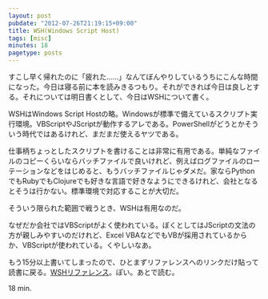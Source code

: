 ```yaml
---
layout: post
pubdate: "2012-07-26T21:19:15+09:00"
title: WSH(Windows Script Host)
tags: [misc]
minutes: 18
pagetype: posts
---
```

すこし早く帰れたのに「疲れた……」なんてぼんやりしているうちにこんな時間になった。今日は寝る前に本を読みきるつもり。それができれば今日は良しとする。それについては明日書くとして、今日はWSHについて書く。

WSHはWindows Script Hostの略。Windowsが標準で備えているスクリプト実行環境。VBScriptやJScriptが動作するアレである。PowerShellがどうとかそういう時代ではあるけれど、まだまだ使えるヤツである。

仕事柄ちょっとしたスクリプトを書けることは非常に有用である。単純なファイルのコピーくらいならバッチファイルで良いけれど、例えばログファイルのローテーションなどをはじめると、もうバッチファイルじゃダメだ。家ならPythonでもRubyでもClojureでも好きな言語で好きなようにできるけれど、会社となるとそうは行かない。標準環境で対応することが大切だ。

そういう限られた範囲で戦うとき、WSHは有用なのだ。

なぜだか会社ではVBScriptがよく使われている。ぼくとしてはJScriptの文法の方が親しみやすいのだけれど、Excel VBAなどでもVBが採用されているからか、VBScriptが使われている。くやしいなあ。

もう15分以上書いてしまったので、ひとまずリファレンスへのリンクだけ貼って読書に戻る。[WSHリファレンス](http://msdn.microsoft.com/ja-jp/library/cc364460)。ぽい。あとで読む。

18 min.
